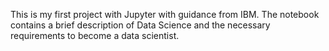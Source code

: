 This is my first project with Jupyter with guidance from IBM. 
The notebook contains a brief description of Data Science and the necessary requirements to become a data scientist. 

